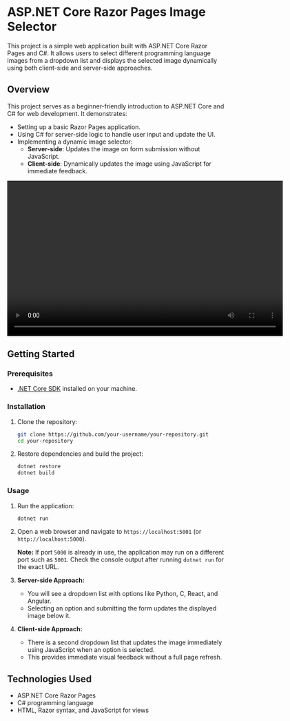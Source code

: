 # ASP.NET Core Razor Pages Image Selector

This project is a simple web application built with ASP.NET Core Razor Pages and C#. It allows users to select different programming language images from a dropdown list and displays the selected image dynamically using both client-side and server-side approaches.

## Overview

This project serves as a beginner-friendly introduction to ASP.NET Core and C# for web development. It demonstrates:

- Setting up a basic Razor Pages application.
- Using C# for server-side logic to handle user input and update the UI.
- Implementing a dynamic image selector:
  - **Server-side**: Updates the image on form submission without JavaScript.
  - **Client-side**: Dynamically updates the image using JavaScript for immediate feedback.

<video width="640" height="360" controls>
  <source src="./readme_media/project.mp4" type="video/mp4">
  Your browser does not support the video tag.
</video>

## Getting Started

### Prerequisites

- [.NET Core SDK](https://dotnet.microsoft.com/download) installed on your machine.

### Installation

1. Clone the repository:

   ```bash
   git clone https://github.com/your-username/your-repository.git
   cd your-repository
   ```

2. Restore dependencies and build the project:

   ```bash
   dotnet restore
   dotnet build
   ```

### Usage

1. Run the application:

   ```bash
   dotnet run
   ```

2. Open a web browser and navigate to `https://localhost:5001` (or `http://localhost:5000`).

   **Note:** If port `5000` is already in use, the application may run on a different port such as `5001`. Check the console output after running `dotnet run` for the exact URL.

3. **Server-side Approach:**

   - You will see a dropdown list with options like Python, C, React, and Angular.
   - Selecting an option and submitting the form updates the displayed image below it.

4. **Client-side Approach:**

   - There is a second dropdown list that updates the image immediately using JavaScript when an option is selected.
   - This provides immediate visual feedback without a full page refresh.

## Technologies Used

- ASP.NET Core Razor Pages
- C# programming language
- HTML, Razor syntax, and JavaScript for views
